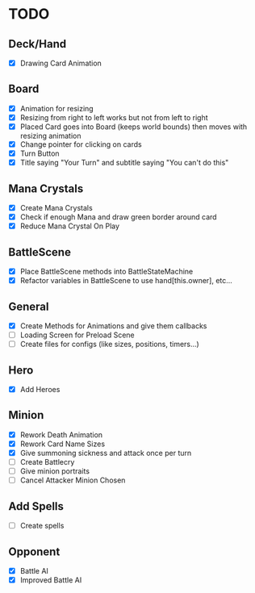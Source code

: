 # TODO

## Deck/Hand

- [x] Drawing Card Animation

## Board

- [x] Animation for resizing
- [x] Resizing from right to left works but not from left to right
- [x] Placed Card goes into Board (keeps world bounds) then moves with resizing animation
- [x] Change pointer for clicking on cards
- [x] Turn Button
- [x] Title saying "Your Turn" and subtitle saying "You can't do this"

## Mana Crystals

- [x] Create Mana Crystals
- [x] Check if enough Mana and draw green border around card
- [x] Reduce Mana Crystal On Play

## BattleScene

- [x] Place BattleScene methods into BattleStateMachine
- [x] Refactor variables in BattleScene to use hand[this.owner], etc...

## General

- [x] Create Methods for Animations and give them callbacks
- [ ] Loading Screen for Preload Scene
- [ ] Create files for configs (like sizes, positions, timers...)

## Hero

- [x] Add Heroes

## Minion

- [x] Rework Death Animation
- [x] Rework Card Name Sizes
- [x] Give summoning sickness and attack once per turn
- [ ] Create Battlecry
- [ ] Give minion portraits
- [ ] Cancel Attacker Minion Chosen

## Add Spells

- [ ] Create spells

## Opponent

- [x] Battle AI
- [x] Improved Battle AI
